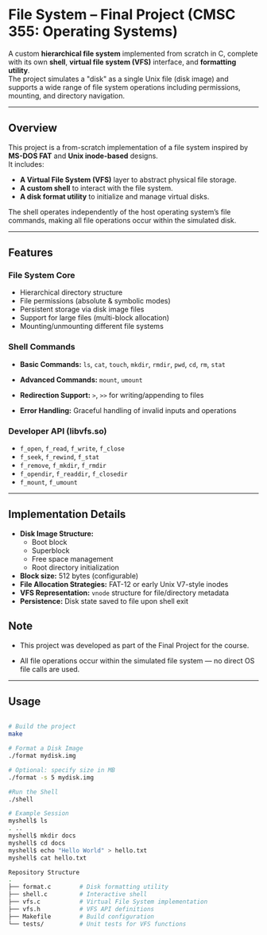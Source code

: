 # File System – Final Project (CMSC 355: Operating Systems)

A custom **hierarchical file system** implemented from scratch in C, complete with its own **shell**, **virtual file system (VFS)** interface, and **formatting utility**.  
The project simulates a "disk" as a single Unix file (disk image) and supports a wide range of file system operations including permissions, mounting, and directory navigation.

---

## Overview

This project is a from-scratch implementation of a file system inspired by **MS-DOS FAT** and **Unix inode-based** designs.  
It includes:

- **A Virtual File System (VFS)** layer to abstract physical file storage.
- **A custom shell** to interact with the file system.
- **A disk format utility** to initialize and manage virtual disks.

The shell operates independently of the host operating system’s file commands, making all file operations occur within the simulated disk.

---

## Features

### File System Core

- Hierarchical directory structure
- File permissions (absolute & symbolic modes)
- Persistent storage via disk image files
- Support for large files (multi-block allocation)
- Mounting/unmounting different file systems

### Shell Commands

- **Basic Commands:** `ls`, `cat`, `touch`, `mkdir`, `rmdir`, `pwd`, `cd`, `rm`, `stat`

- **Advanced Commands:** `mount`, `umount`
- **Redirection Support:** `>`, `>>` for writing/appending to files
- **Error Handling:** Graceful handling of invalid inputs and operations

### Developer API (libvfs.so)

- `f_open`, `f_read`, `f_write`, `f_close`
- `f_seek`, `f_rewind`, `f_stat`
- `f_remove`, `f_mkdir`, `f_rmdir`
- `f_opendir`, `f_readdir`, `f_closedir`
- `f_mount`, `f_umount`

---

## Implementation Details

- **Disk Image Structure:**
  - Boot block
  - Superblock
  - Free space management
  - Root directory initialization
- **Block size:** 512 bytes (configurable)
- **File Allocation Strategies:** FAT-12 or early Unix V7-style inodes
- **VFS Representation:** `vnode` structure for file/directory metadata
- **Persistence:** Disk state saved to file upon shell exit

## Note

- This project was developed as part of the Final Project for the course.

- All file operations occur within the simulated file system — no direct OS file calls are used.

---

## Usage

```bash

# Build the project
make

# Format a Disk Image
./format mydisk.img

# Optional: specify size in MB
./format -s 5 mydisk.img

#Run the Shell
./shell

# Example Session
myshell$ ls
. ..
myshell$ mkdir docs
myshell$ cd docs
myshell$ echo "Hello World" > hello.txt
myshell$ cat hello.txt

Repository Structure
.
├── format.c        # Disk formatting utility
├── shell.c         # Interactive shell
├── vfs.c           # Virtual File System implementation
├── vfs.h           # VFS API definitions
├── Makefile        # Build configuration
└── tests/          # Unit tests for VFS functions
